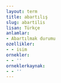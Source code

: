 ```yaml
---
layout: term
title: abartılış
slug: abartilis
lisan: Türkçe
anlamlar:
- Abartılmak durumu
ozellikler:
- - isim
ornekler:
- - ''
orneklerkaynak:
- - ''
---
```

